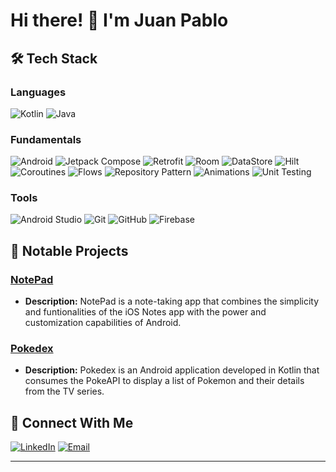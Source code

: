 
# Hi there! 👋 I'm Juan Pablo

## 🛠️ Tech Stack

### Languages
![Kotlin](https://img.shields.io/badge/-Kotlin-7F52FF?logo=kotlin&logoColor=white&style=flat-square)
![Java](https://img.shields.io/badge/-Java-007396?logo=java&logoColor=white&style=flat-square)

### Fundamentals
![Android](https://img.shields.io/badge/-Android-3DDC84?logo=android&logoColor=white&style=flat-square)
![Jetpack Compose](https://img.shields.io/badge/-Jetpack%20Compose-4285F4?logo=jetpackcompose&logoColor=white&style=flat-square)
![Retrofit](https://img.shields.io/badge/-Retrofit-FFCA28?style=flat-square)
![Room](https://img.shields.io/badge/-Room-FFCA28?style=flat-square)
![DataStore](https://img.shields.io/badge/-DataStore-FFCA28?style=flat-square)
![Hilt](https://img.shields.io/badge/-Hilt-B753E8?style=flat-square)
![Coroutines](https://img.shields.io/badge/-Coroutines-009688?style=flat-square)
![Flows](https://img.shields.io/badge/-Flows-009688?style=flat-square)
![Repository Pattern](https://img.shields.io/badge/-Repository_Pattern-009688?style=flat-square)
![Animations](https://img.shields.io/badge/-Animations-009688?style=flat-square)
![Unit Testing](https://img.shields.io/badge/-Unit_Testing-009688?style=flat-square)

### Tools
![Android Studio](https://img.shields.io/badge/-Android%20Studio-3DDC84?logo=android-studio&logoColor=white&style=flat-square)
![Git](https://img.shields.io/badge/-Git-F05032?logo=git&logoColor=white&style=flat-square)
![GitHub](https://img.shields.io/badge/-GitHub-181717?logo=github&logoColor=white&style=flat-square)
![Firebase](https://img.shields.io/badge/-Firebase-FFCA28?logo=firebase&logoColor=white&style=flat-square)

## 🌟 Notable Projects

### [NotePad](https://github.com/juanpablorenau/notepad)
- **Description:** NotePad is a note-taking app that combines the simplicity and funtionalities of the iOS Notes app with the power and customization capabilities of Android.

### [Pokedex](https://github.com/juanpablorenau/pokedex)
- **Description:** Pokedex is an Android application developed in Kotlin that consumes the PokeAPI to display a list of Pokemon and their details from the TV series.

## 🤝 Connect With Me

[![LinkedIn](https://img.shields.io/badge/-LinkedIn-0A66C2?logo=linkedin&logoColor=white&style=flat-square)](https://www.linkedin.com/in/juan-pablo-renau-lópez-9a61a11bb)
[![Email](https://img.shields.io/badge/-Email-EA4335?logo=gmail&logoColor=white&style=flat-square)](mailto:renaujuanpablo@example.com)

---

